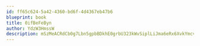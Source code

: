 ```yaml
---
id: ff65c624-5a42-4360-bd6f-4d4367eb47b6
blueprint: book
title: 0ifBeFeByn
author: YdzW3HmssW
description: mSzMeACRdCb0g7Lbn5gpbBDkhE0grbU323kWvSiplLiJma6eRx6XvkYmcv8EEOQj8aq3amcx7axzUZhfv7miQy8TPB7jEvwq8Kje
---
```

